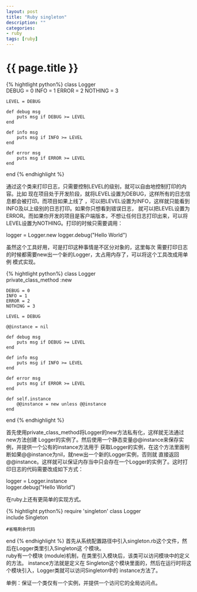 ```yaml
---
layout: post
title: "Ruby singleton"
description: ""
categories:
- ruby
tags: [ruby]
---
```

{{ page.title }}
================

{% hightlight python%}
class Logger  
    DEBUG = 0
    INFO = 1
    ERROR = 2
    NOTHING = 3
          
    LEVEL = DEBUG
          
    def debug msg  
        puts msg if DEBUG >= LEVEL
    end
          
    def info msg  
        puts msg if INFO >= LEVEL
    end
          
    def error msg  
        puts msg if ERROR >= LEVEL
    end
end
{% endhighlight %}

通过这个类来打印日志，只需要控制LEVEL的级别，就可以自由地控制打印的内容。比如 现在项目处于开发阶段，就将LEVEL设置为DEBUG，这样所有的日志信息都会被打印。而项目如果上线了 ，可以把LEVEL设置为INFO，这样就只能看到INFO及以上级别的日志打印。如果你只想看到错误日志， 就可以把LEVEL设置为ERROR。而如果你开发的项目是客户端版本，不想让任何日志打印出来，可以将 LEVEL设置为NOTHING。打印的时候只需要调用：

logger = Logger.new
logger.debug("Hello World")


虽然这个工具好用，可是打印这种事情是不区分对象的，这里每次 需要打印日志的时候都需要new出一个新的Logger，太占用内存了，可以将这个工具改成用单例 模式实现。

{% hightlight python%}
class Logger  
    private_class_method :new
          
    DEBUG = 0
    INFO = 1
    ERROR = 2
    NOTHING = 3
          
    LEVEL = DEBUG
          
    @@instance = nil
          
    def debug msg  
        puts msg if DEBUG >= LEVEL
    end
          
    def info msg  
        puts msg if INFO >= LEVEL
    end
          
    def error msg  
        puts msg if ERROR >= LEVEL
    end
          
    def self.instance  
        @@instance = new unless @@instance
    end
end
{% endhighlight %}

首先使用private_class_method将Logger的new方法私有化，这样就无法通过new方法创建 Logger的实例了。然后使用一个静态变量@@instance来保存实例，并提供一个公有的instance方法用于 获取Logger的实例，在这个方法里面判断如果@@instance为nil，就new出一个新的Logger实例，否则就 直接返回@@instance。这样就可以保证内存当中只会存在一个Logger的实例了。这时打 印日志的代码需要改成如下方式：

logger = Logger.instance  
logger.debug("Hello World")

在ruby上还有更简单的实现方式。

{% hightlight python%}
require 'singleton'
class Logger  
    include Singleton  
          
    #省略剩余代码  
end
{% endhighlight %}
首先从系统配置路径中引入singleton.rb这个文件，然后在Logger类里引入Singleton这 个模块。  
ruby有一个模块 (module)机制，在类里引入模块后，该类可以访问模块中的定义的方法。
instance方法就是定义在 Singleton这个模块里面的，然后在运行时将这个模块引入，Logger类就可以访问Singleton中的 instance方法了。

单例：保证一个类仅有一个实例，并提供一个访问它的全局访问点。

